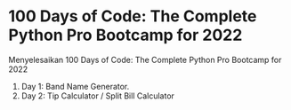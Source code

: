 # 100 Days of Code: The Complete Python Pro Bootcamp for 2022
 
 
Menyelesaikan 100 Days of Code: The Complete Python Pro Bootcamp for 2022

1. Day 1: Band Name Generator.
2. Day 2: Tip Calculator / Split Bill Calculator
